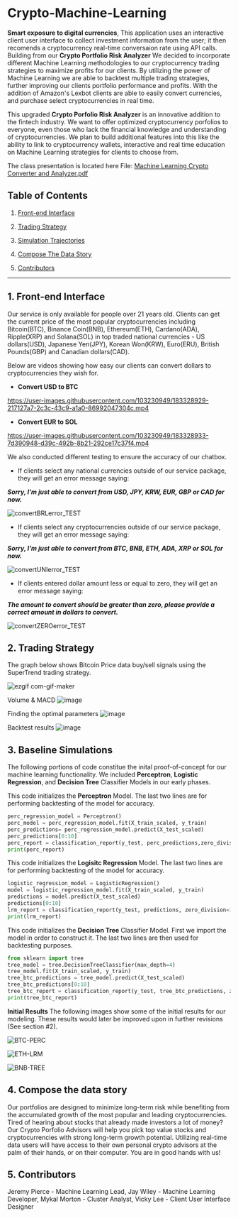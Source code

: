 # **Crypto-Machine-Learning**

**Smart exposure to digital currencies**, This application uses an interactive client user interface to collect investment information from the user; it then recomends a cryptocurrency real-time conversaion rate using API calls. Building from our **Crypto Portfolio Risk Analyzer** We decided to incorporate different Machine Learning methodologies to our cryptocurrency trading strategies to maximize profits for our clients. By utilizing the power of Machine Learning we are able to backtest multiple trading strategies, further improving our clients portfolio performance and profits. With the addition of Amazon's Lexbot clients are able to easily convert currencies, and purchase select cryptocurrencies in real time. 

This upgraded **Crypto Porfolio Risk Analyzer** is an innovative addition to the fintech industry. We want to offer optimized cryptocurrency porfolios to everyone, even those who lack the financial knowledge and understanding of cryptocurrencies. We plan to build additional features into this like the ability to link to cryptocurrency wallets, interactive and real time education on Machine Learning strategies for clients to choose from. 

The class presentation is located here File: [Machine Learning Crypto Converter and Analyzer.pdf](https://github.com/MykalM/Crypto-Machine-Learning-/files/9278601/Machine.Learning.Crypto.Converter.and.Analyzer.pdf)


## **Table of Contents**
1. [Front-end Interface](#1-Front-end-Interface)

2. [Trading Strategy](#2-Trading-Strategy)

3. [Simulation Trajectories](#3-Simulation-Trajectories)

4. [Compose The Data Story](#4-Compose-The-Data-Story)

5. [Contributors](#5-Contributors) 

---
## 1. **Front-end Interface**
Our service is only available for people over 21 years old. Clients can get the current price of the most popular cryptocurrencies including Bitcoin(BTC), Binance Coin(BNB), Ethereum(ETH), Cardano(ADA), Ripple(XRP) and Solana(SOL) in top traded national currencies - US dollars(USD), Japanese Yen(JPY), Korean Won(KRW), Euro(ERU), British Pounds(GBP) and Canadian dollars(CAD). 

Below are videos showing how easy our clients can convert dollars to cryptocurrencies they wish for. 
 
 - **Convert USD to BTC** 

https://user-images.githubusercontent.com/103230949/183328929-217127a7-2c3c-43c9-a1a0-86992047304c.mp4

 - **Convert EUR to SOL**

https://user-images.githubusercontent.com/103230949/183328933-7d390948-d39c-492b-8b21-292ce17c37f4.mp4

We also conducted different testing to ensure the accuracy of our chatbox. 

 - If clients select any national currencies outside of our service package, they will get an error message saying: 

**_Sorry, I'm just able to convert from USD, JPY, KRW, EUR, GBP or CAD for now._**

![convertBRLerror_TEST](https://user-images.githubusercontent.com/103230949/183332822-e0d9a819-622c-46ac-82cc-8fe7389f44c0.png)

 - If clients select any cryptocurrencies outside of our service package, they will get an error message saying: 

**_Sorry, I'm just able to convert from BTC, BNB, ETH, ADA, XRP or SOL for now._**

![convertUNIerror_TEST](https://user-images.githubusercontent.com/103230949/183332826-23aa2a82-bbd4-4659-8be8-f21a812cbfd8.png)

 - If clients entered dollar amount less or equal to zero, they will get an error message saying: 

**_The amount to convert should be greater than zero, please provide a correct amount in dollars to convert._**

![convertZEROerror_TEST](https://user-images.githubusercontent.com/103230949/183332827-2a8999db-593a-413c-9511-2d45dd31aa7b.png)

## 2. **Trading Strategy**
The graph below shows Bitcoin Price data buy/sell signals using the SuperTrend trading strategy. 

![ezgif com-gif-maker](https://user-images.githubusercontent.com/98198920/183314000-3e53f27c-c0db-48aa-9904-b27a726f346e.gif)


Volume & MACD
![image](https://user-images.githubusercontent.com/98198920/183315051-5661f139-fc16-4d9c-8a02-b9a463e33df1.png)


Finding the optimal parameters
![image](https://user-images.githubusercontent.com/98198920/183315281-68dfda73-19b9-4f91-9e9d-b2669d6dd5c3.png)


Backtest results
![image](https://user-images.githubusercontent.com/98198920/183315195-df2516bd-b64c-44db-8158-6ac47cacc98d.png)

## 3. **Baseline Simulations**
The following portions of code constitue the inital proof-of-concept for our machine learning functionality. We included **Perceptron**, **Logistic Regression**, and **Decision Tree** Classifier Models in our early phases. 

This code initializes the **Perceptron** Model. The last two lines are for performing backtesting of the model for accuracy. 

```python
perc_regression_model = Perceptron()
perc_model = perc_regression_model.fit(X_train_scaled, y_train)
perc_predictions= perc_regression_model.predict(X_test_scaled)
perc_predictions[0:10]
perc_report = classification_report(y_test, perc_predictions,zero_division=1)
print(perc_report)
```

This code initializes the **Logisitc Regression** Model. The last two lines are for performing backtesting of the model for accuracy. 

```python
logistic_regression_model = LogisticRegression()
model = logistic_regression_model.fit(X_train_scaled, y_train)
predictions = model.predict(X_test_scaled)
predictions[0:10]
lrm_report = classification_report(y_test, predictions, zero_division=1)
print(lrm_report)
```
This code initializes the **Decision Tree** Classifier Model. First we import the model in order to construct it. The last two lines are then used for backtesting purposes. 

```python
from sklearn import tree
tree_model = tree.DecisionTreeClassifier(max_depth=4)
tree_model.fit(X_train_scaled, y_train)
tree_btc_predictions = tree_model.predict(X_test_scaled)
tree_btc_predictions[0:10]
tree_btc_report = classification_report(y_test, tree_btc_predictions, zero_division=1)
print(tree_btc_report)
```

**Initial Results**
The following images show some of the initial results for our modeling. These results would later be improved upon in further revisions (See section #2).

![BTC-PERC](https://i.postimg.cc/DymKsmng/btc-perc-6mos.png)

![ETH-LRM](https://i.postimg.cc/N0knZwQF/eth-lrm-6mos.png)

![BNB-TREE](https://i.postimg.cc/bwXFJvJd/bnb-tree-8mos.png)

## 4. Compose the data story
Our portfolios are designed to minimize long-term risk while benefiting from the accumulated growth of the most popular and leading cryptocurrencies. Tired of hearing about stocks that already made investors a lot of money? Our Crypto Porfolio Advisors will help you pick top value stocks and cryptocurrencies with strong long-term growth potential. Utilizing real-time data users will have access to their own personal crypto advisors at the palm of their hands, or on their computer. You are in good hands with us!

## 5. Contributors
Jeremy Pierce - Machine Learning Lead,
Jay Wiley - Machine Learning Developer,
Mykal Morton - Cluster Analyst,
Vicky Lee - Client User Interface Designer

